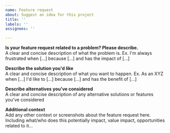 ```yaml
---
name: Feature request
about: Suggest an idea for this project
title: ''
labels: ''
assignees: ''

---
```


**Is your feature request related to a problem? Please describe.** </br>
A clear and concise description of what the problem is. Ex. I'm always frustrated when [...] because [...] and has the impact of [...] 

**Describe the solution you'd like** </br>
A clear and concise description of what you want to happen. Ex. As an XYZ when [...] I'd like to [...] because [...] and has the benefit of [...] 

**Describe alternatives you've considered** </br>
A clear and concise description of any alternative solutions or features you've considered

**Additional context** </br>
Add any other context or screenshots about the feature request here. Including what/who does this potentially impact, value impact, opportunities related to it...
